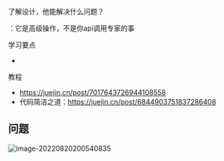 了解设计，他能解决什么问题？

：它是高级操作，不是你api调用专家的事

学习要点

- 

教程

- https://juejin.cn/post/7017643726944108558
- 代码简洁之道：https://juejin.cn/post/6844903751837286408

## 问题

![image-20220820200540835](C:\Users\Tony\AppData\Roaming\Typora\typora-user-images\image-20220820200540835.png)